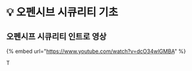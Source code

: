 # 💡 오펜시브 시큐리티 기초

## 오펜시프 시큐리티 인트로 영상

{% embed url="https://www.youtube.com/watch?v=dcO34wlGMBA" %}


T